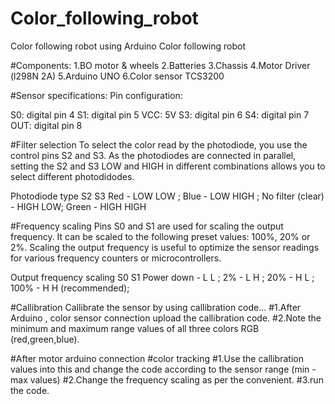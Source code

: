 # Color_following_robot
Color following robot using Arduino
Color following robot

#Components: 1.BO motor & wheels 2.Batteries 3.Chassis 4.Motor Driver (l298N 2A) 5.Arduino UNO 6.Color sensor TCS3200

#Sensor specifications: Pin configuration:

S0: digital pin 4
S1: digital pin 5
VCC: 5V
S3: digital pin 6
S4: digital pin 7
OUT: digital pin 8


#Filter selection To select the color read by the photodiode, you use the control pins S2 and S3. As the photodiodes are connected in parallel, setting the S2 and S3 LOW and HIGH in different combinations allows you to select different photodidodes.

Photodiode type S2 S3 
Red - LOW LOW ;
Blue - LOW HIGH ;
No filter (clear) - HIGH LOW;
Green - HIGH HIGH

#Frequency scaling Pins S0 and S1 are used for scaling the output frequency. It can be scaled to the following preset values: 100%, 20% or 2%. Scaling the output frequency is useful to optimize the sensor readings for various frequency counters or microcontrollers.

Output frequency scaling S0 S1 
Power down - L L ;
2%  - L H ;
20% - H L ;
100% - H H (recommended);

#Callibration Callibrate the sensor by using callibration code... 
#1.After Arduino , color sensor connection upload the callibration code. 
#2.Note the minimum and maximum range values of all three colors RGB (red,green,blue).

#After motor arduino connection #color tracking 
#1.Use the callibration values into this and change the code according to the sensor range (min - max values) 
#2.Change the frequency scaling as per the convenient. 
#3.run the code.
